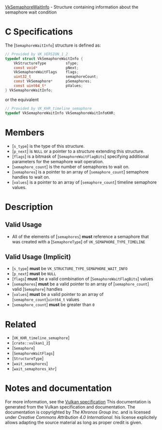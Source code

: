 [VkSemaphoreWaitInfo](https://www.khronos.org/registry/vulkan/specs/1.3-extensions/man/html/VkSemaphoreWaitInfo.html) - Structure containing information about the semaphore wait condition

# C Specifications
The [`SemaphoreWaitInfo`] structure is defined as:
```c
// Provided by VK_VERSION_1_2
typedef struct VkSemaphoreWaitInfo {
    VkStructureType         sType;
    const void*             pNext;
    VkSemaphoreWaitFlags    flags;
    uint32_t                semaphoreCount;
    const VkSemaphore*      pSemaphores;
    const uint64_t*         pValues;
} VkSemaphoreWaitInfo;
```
or the equivalent
```c
// Provided by VK_KHR_timeline_semaphore
typedef VkSemaphoreWaitInfo VkSemaphoreWaitInfoKHR;
```

# Members
- [`s_type`] is the type of this structure.
- [`p_next`] is `NULL` or a pointer to a structure extending this structure.
- [`flags`] is a bitmask of [`SemaphoreWaitFlagBits`] specifying additional parameters for the semaphore wait operation.
- [`semaphore_count`] is the number of semaphores to wait on.
- [`semaphores`] is a pointer to an array of [`semaphore_count`] semaphore handles to wait on.
- [`values`] is a pointer to an array of [`semaphore_count`] timeline semaphore values.

# Description
## Valid Usage
-    All of the elements of [`semaphores`] **must**  reference a semaphore that was created with a [`SemaphoreType`] of `VK_SEMAPHORE_TYPE_TIMELINE`

## Valid Usage (Implicit)
-  [`s_type`] **must**  be `VK_STRUCTURE_TYPE_SEMAPHORE_WAIT_INFO`
-  [`p_next`] **must**  be `NULL`
-  [`flags`] **must**  be a valid combination of [`SemaphoreWaitFlagBits`] values
-  [`semaphores`] **must**  be a valid pointer to an array of [`semaphore_count`] valid [`Semaphore`] handles
-  [`values`] **must**  be a valid pointer to an array of [`semaphore_count`]`uint64_t` values
-  [`semaphore_count`] **must**  be greater than `0`

# Related
- [`VK_KHR_timeline_semaphore`]
- [`crate::vulkan1_2`]
- [`Semaphore`]
- [`SemaphoreWaitFlags`]
- [`StructureType`]
- [`wait_semaphores`]
- [`wait_semaphores_khr`]

# Notes and documentation
For more information, see the [Vulkan specification](https://www.khronos.org/registry/vulkan/specs/1.3-extensions/html/vkspec.html)
This documentation is generated from the Vulkan specification and documentation.
The documentation is copyrighted by *The Khronos Group Inc.* and is licensed under *Creative Commons Attribution 4.0 International*.
his license explicitely allows adapting the source material as long as proper credit is given.
        